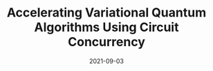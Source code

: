 ---
title: 'Accelerating Variational Quantum Algorithms Using Circuit Concurrency'
excerpt: 'Salonik Resch\*, Anthony Gutierrez, **Joon Suk Huh**, Srikant Bharadwaj, Yasuko Eckert, Gabriel Loh, Mark Oskin, Swamit Tannu, *Preprint*, 2021. [[PDF](https://arxiv.org/pdf/2109.01714.pdf)]'
collection: publications
date: 2021-09-03
---